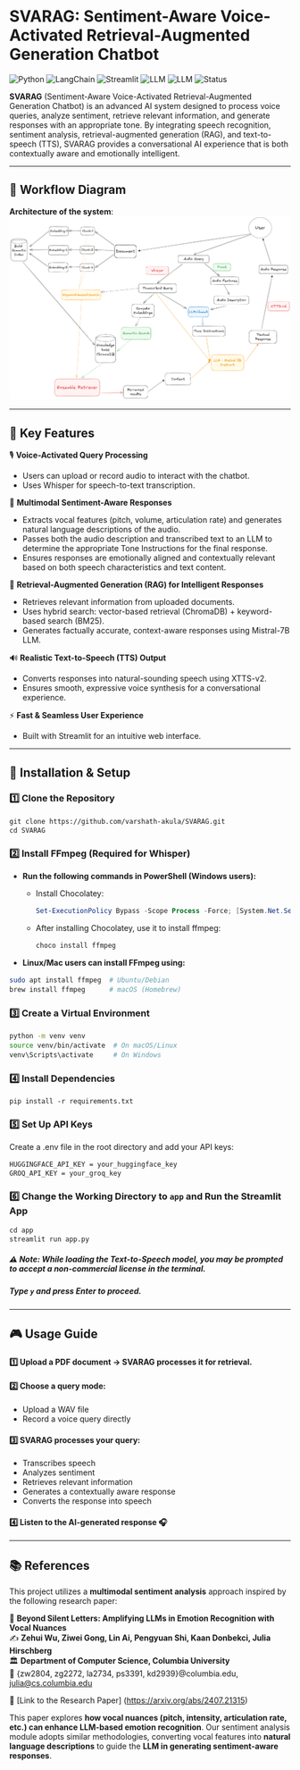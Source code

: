 # SVARAG: Sentiment-Aware Voice-Activated Retrieval-Augmented Generation Chatbot

![Python](https://img.shields.io/badge/Python-3.12%2B-blue)
![LangChain](https://img.shields.io/badge/LangChain-Framework-purple)
![Streamlit](https://img.shields.io/badge/Streamlit-Framework-red)
![LLM](https://img.shields.io/badge/LLM-Mistral%207B-orange)
![LLM](https://img.shields.io/badge/LLM-Llama%203-yellow)
![Status](https://img.shields.io/badge/Status-Active-success)

**SVARAG** (Sentiment-Aware Voice-Activated Retrieval-Augmented Generation Chatbot) is an advanced AI system designed to process voice queries, analyze sentiment, retrieve relevant information, and generate responses with an appropriate tone. By integrating speech recognition, sentiment analysis, retrieval-augmented generation (RAG), and text-to-speech (TTS), SVARAG provides a conversational AI experience that is both contextually aware and emotionally intelligent.

---
## 📌 **Workflow Diagram**  
**Architecture of the system**:
![Workflow](assets/Architecture.png)

---
## 🔑 **Key Features**

🎙️ **Voice-Activated Query Processing**

- Users can upload or record audio to interact with the chatbot.
- Uses Whisper for speech-to-text transcription.

🧠 **Multimodal Sentiment-Aware Responses**

- Extracts vocal features (pitch, volume, articulation rate) and generates natural language descriptions of the audio.
- Passes both the audio description and transcribed text to an LLM to determine the appropriate Tone Instructions for the final response.
- Ensures responses are emotionally aligned and contextually relevant based on both speech characteristics and text content.

🔎 **Retrieval-Augmented Generation (RAG) for Intelligent Responses**
- Retrieves relevant information from uploaded documents.
- Uses hybrid search: vector-based retrieval (ChromaDB) + keyword-based search (BM25).
- Generates factually accurate, context-aware responses using Mistral-7B LLM.

🔊 **Realistic Text-to-Speech (TTS) Output**
- Converts responses into natural-sounding speech using XTTS-v2.
- Ensures smooth, expressive voice synthesis for a conversational experience.

⚡ **Fast & Seamless User Experience**
- Built with Streamlit for an intuitive web interface.

---

## 🚀 Installation & Setup

### 1️⃣ Clone the Repository

```commandline
git clone https://github.com/varshath-akula/SVARAG.git
cd SVARAG
```

### 2️⃣ Install FFmpeg (Required for Whisper)
- **Run the following commands in PowerShell (Windows users):**

  - Install Chocolatey:
    ```powershell
    Set-ExecutionPolicy Bypass -Scope Process -Force; [System.Net.ServicePointManager]::SecurityProtocol = [System.Net.ServicePointManager]::SecurityProtocol -bor 3072; iex ((New-Object System.Net.WebClient).DownloadString('https://chocolatey.org/install.ps1'))
    ```
  - After installing Chocolatey, use it to install ffmpeg:
    ```powershell
    choco install ffmpeg
    ```
- **Linux/Mac users can install FFmpeg using:**
```bash
sudo apt install ffmpeg  # Ubuntu/Debian  
brew install ffmpeg      # macOS (Homebrew)
```
### 3️⃣ Create a Virtual Environment
```bash
python -m venv venv
source venv/bin/activate  # On macOS/Linux
venv\Scripts\activate     # On Windows
```
### 4️⃣ Install Dependencies
```commandline
pip install -r requirements.txt
```

### 5️⃣ Set Up API Keys
Create a .env file in the root directory and add your API keys:
```
HUGGINGFACE_API_KEY = your_huggingface_key
GROQ_API_KEY = your_groq_key
```
### 6️⃣ Change the Working Directory to `app` and Run the Streamlit App
```commandline
cd app
streamlit run app.py
```

##### ⚠ **Note:** While loading the **Text-to-Speech model**, you may be prompted to accept a **non-commercial license** in the terminal.
##### Type `y` and press **Enter** to proceed.


---
## 🎮 Usage Guide
#### 1️⃣ Upload a PDF document → SVARAG processes it for retrieval.
#### 2️⃣ Choose a query mode:
- Upload a WAV file
- Record a voice query directly
#### 3️⃣ SVARAG processes your query:
- Transcribes speech
- Analyzes sentiment
- Retrieves relevant information
- Generates a contextually aware response
- Converts the response into speech
#### 4️⃣ Listen to the AI-generated response 🎧

---
## 📚 References  

This project utilizes a **multimodal sentiment analysis** approach inspired by the following research paper:  

📄 **Beyond Silent Letters: Amplifying LLMs in Emotion Recognition with Vocal Nuances**  
✍️ **Zehui Wu, Ziwei Gong, Lin Ai, Pengyuan Shi, Kaan Donbekci, Julia Hirschberg**  
🏛️ **Department of Computer Science, Columbia University**  
📧 {zw2804, zg2272, la2734, ps3391, kd2939}@columbia.edu, julia@cs.columbia.edu  

🔗 [Link to the Research Paper] (https://arxiv.org/abs/2407.21315)  

This paper explores **how vocal nuances (pitch, intensity, articulation rate, etc.) can enhance LLM-based emotion recognition**. Our sentiment analysis module adopts similar methodologies, converting vocal features into **natural language descriptions** to guide the **LLM in generating sentiment-aware responses**.
